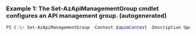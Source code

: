 ### Example 1: The Set-AzApiManagementGroup cmdlet configures an API management group. (autogenerated)
```powershell
PS C:\> Set-AzApiManagementGroup -Context $apimContext -Description Updated Management Group -GroupId 0001 -Name Group0001
```

